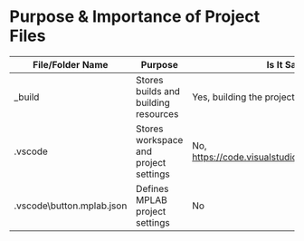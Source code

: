 

# Purpose & Importance of Project Files
File/Folder Name                | Purpose                               | Is It Safe to Delete?
---                             | ---                                   | ---
_build                          | Stores builds and building resources  | Yes, building the project will create a new _build folder
.vscode                         | Stores workspace and project settings | No, https://code.visualstudio.com/docs/getstarted/settings
.vscode\button.mplab.json   | Defines MPLAB project settings        | No

